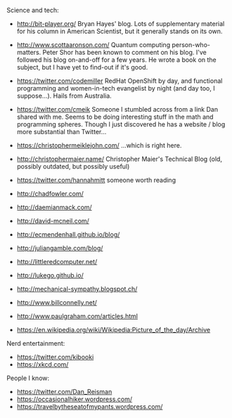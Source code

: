 Science and tech:

 - http://bit-player.org/
   Bryan Hayes' blog.  Lots of supplementary material for his column
   in American Scientist, but it generally stands on its own.

 - http://www.scottaaronson.com/
   Quantum computing person-who-matters.  Peter Shor has been known to
   comment on his blog.  I've followed his blog on-and-off for a few
   years.  He wrote a book on the subject, but I have yet to find-out
   if it's good.

 - https://twitter.com/codemiller
   RedHat OpenShift by day, and functional programming and
   women-in-tech evangelist by night (and day too, I suppose...).
   Hails from Australia.

 - https://twitter.com/cmeik
   Someone I stumbled across from a link Dan shared with me.  Seems to
   be doing interesting stuff in the math and programming spheres.
   Though I just discovered he has a website / blog more substantial
   than Twitter...

 - https://christophermeiklejohn.com/
   ...which is right here.

 - http://christophermaier.name/
   Christopher Maier's Technical Blog
   (old, possibly outdated, but possibly useful)

 - https://twitter.com/hannahmitt
   someone worth reading

 - http://chadfowler.com/
 - http://daemianmack.com/
 - http://david-mcneil.com/
 - http://ecmendenhall.github.io/blog/
 - http://juliangamble.com/blog/
 - http://littleredcomputer.net/
 - http://lukego.github.io/
 - http://mechanical-sympathy.blogspot.ch/
 - http://www.billconnelly.net/
 - http://www.paulgraham.com/articles.html
 - https://en.wikipedia.org/wiki/Wikipedia:Picture_of_the_day/Archive

Nerd entertainment:

 - https://twitter.com/kibooki
 - https://xkcd.com/

People I know:

 - https://twitter.com/Dan_Reisman
 - https://occasionalhiker.wordpress.com/
 - https://travelbytheseatofmypants.wordpress.com/
